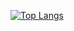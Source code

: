 [![Top Langs](https://github-readme-stats.vercel.app/api/top-langs/?username=istaqom&layout=compact)](https://github.com/anuraghazra/github-readme-stats)
